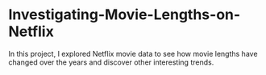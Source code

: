 # Investigating-Movie-Lengths-on-Netflix
In this project, I explored Netflix movie data to see how movie lengths have changed over the years and discover other interesting trends.
